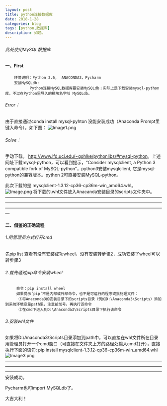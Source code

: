 ```yaml
---
layout: post
title: python连接数据库
date: 2018-1-28
categories: blog
tags: [python,数据库]
description: 如题。
---
```



###### 此处使用MySQL数据库
#### 一、First
        环境说明：Python 3.6,  ANACONDA3，Pycharm
        安装MySQLdb:
               Python连接MySQL数据库要安装MySQLdb；实际上是下载安装mysql-python库，不过在Python里导入的模块名字叫 MySQLdb。
###### Error：
由于直接通过conda install mysql-pyhton 没能安装成功（Anaconda Prompt里键入命令），如下图：
![Image1.png](https://raw.githubusercontent.com/zhzh980/zhzh980.github.io/master/img/p1/Image1.png)
###### Solve：
手动下载。
 <http://www.lfd.uci.edu/~gohlke/pythonlibs/#mysql-python>。上述网址下载mysql-python，可以看到提示，“Consider mysqlclient, a Python 3 compatible fork of MySQL-python”，python3安装mysqlclient, 它是mysql-python的兼容版本。python 2可直接安装MySQL-python。
 
 此次下载的是 mysqlclient-1.3.12-cp36-cp36m-win_amd64.whl。
 ![Image.png](https://raw.githubusercontent.com/zhzh980/zhzh980.github.io/master/img/p1/Image.png)
将下载的.whl文件放入Anacanda安装目录的scripts文件夹中。
—————————————————————————————————————————————————————————————————————————————————————————————————————————————
#### 二、借鉴的正确流程
###### 1.用管理员方式打开cmd
先pip list 查看有没有安装成功wheel，没有安装转步骤2，成功安装了wheel可以转步骤3
###### 2.首先通过pip命令安装wheel
         命令：pip install wheel 
         如果提示’pip’不是内部或外部命令，也不是可运行的程序或批处理文件：
          ①将Anaconda3的安装目录下的scripts目录（例如D:\Anaconda3\Scripts）添加到系统环境变量path里，注意前加号。再执行该命令
          ②在cmd下进入到D:\Anaconda3\Scripts目录下执行该命令

###### 3.安装whl文件
如果将D:\Anaconda3\Scripts目录添加到path中，可以直接在whl文件所在目录用管理员打开一个cmd窗口（可直接在文件夹上方的路径处输入cmd打开），直接执行下面的语句:
pip install mysqlclient-1.3.12-cp36-cp36m-win_amd64.whl
![Image3.png](https://raw.githubusercontent.com/zhzh980/zhzh980.github.io/master/img/p1/Image3.png)
————————————————————————————————————————————————————————————————————————————————————————————————————————————
安装成功。

Pycharm也可import MySQLdb了。

大吉大利！











